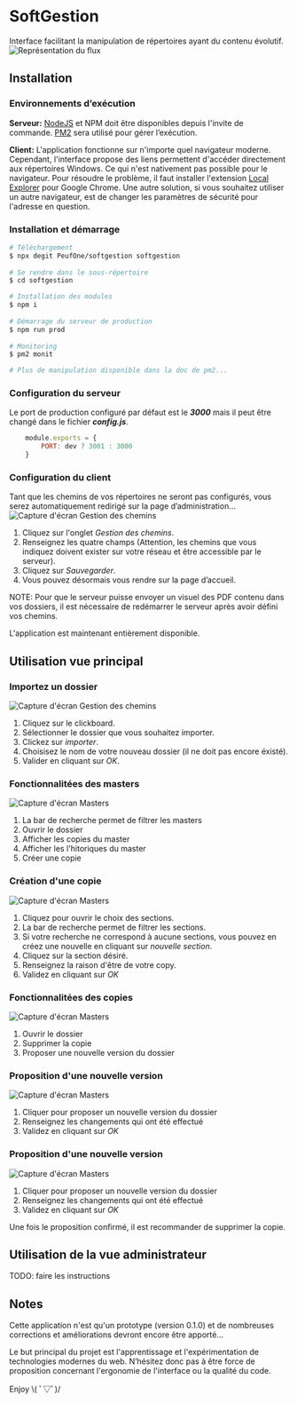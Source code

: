 
# SoftGestion
Interface facilitant la manipulation de répertoires ayant du contenu évolutif.
![Représentation du flux](public/images/Flux.GIF)

## Installation
### Environnements d’exécution
**Serveur:**
[NodeJS](https://nodejs.org/en/)  et  NPM doit être disponibles depuis l'invite de commande.
[PM2](https://pm2.io/runtime/) sera utilisé pour gérer l’exécution.

**Client:** 
    L'application fonctionne sur n'importe quel navigateur moderne.
    Cependant, l'interface propose des liens permettent d'accéder directement aux répertoires Windows. Ce qui n'est nativement pas possible pour le navigateur. Pour résoudre le problème, il faut installer l'extension  [Local Explorer](https://chrome.google.com/webstore/detail/local-explorer-file-manag/eokekhgpaakbkfkmjjcbffibkencdfkl) pour Google Chrome. Une autre solution, si vous souhaitez utiliser un autre navigateur, est de changer les paramètres de sécurité pour l'adresse en question.

### Installation et démarrage



```bash
# Téléchargement
$ npx degit PeufOne/softgestion softgestion
    
# Se rendre dans le sous-répertoire
$ cd softgestion

# Installation des modules
$ npm i
    
# Démarrage du serveur de production
$ npm run prod
    
# Monitoring
$ pm2 monit

# Plus de manipulation disponible dans la doc de pm2...
```

    
   
### Configuration du serveur
Le port  de production configuré par défaut est le  ***3000*** mais il peut être changé dans le fichier ***config.js***.
```js
    module.exports = {
        PORT: dev ? 3001 : 3000
    }
```

### Configuration du client
Tant que les chemins de vos répertoires ne seront pas configurés, vous serez automatiquement redirigé sur la page d’administration...
![Capture d'écran Gestion des chemins](public/images/Paths_Gestion.GIF)
1. Cliquez sur l'onglet *Gestion des chemins*.
2. Renseignez les quatre champs (Attention, les chemins que vous indiquez doivent exister sur votre réseau et être accessible par le serveur).
3. Cliquez sur *Sauvegarder*.
4. Vous pouvez désormais vous rendre sur la page d’accueil.

NOTE: Pour que le serveur puisse envoyer un visuel des PDF contenu dans vos dossiers, il est nécessaire de redémarrer le serveur après avoir défini vos chemins.

L'application est maintenant entièrement disponible.

## Utilisation vue principal

### Importez un dossier
![Capture d'écran Gestion des chemins](public/images/Create_Master.GIF)
1. Cliquez sur le clickboard.
2. Sélectionner le dossier que vous souhaitez importer.
3. Clickez sur *importer*.
4. Choisisez le nom de votre nouveau dossier (il ne doit pas encore éxisté).
5. Valider en cliquant sur *OK*.

### Fonctionnalitées des masters
![Capture d'écran Masters](public/images/Functions_Master.GIF)
1. La bar de recherche permet de filtrer les masters
2. Ouvrir le dossier
3. Afficher les copies du master
4. Afficher les l'hitoriques du master
5. Créer une copie

### Création d'une copie
![Capture d'écran Masters](public/images/Create_Copy.GIF)
1. Cliquez pour ouvrir le choix des sections.
2. La bar de recherche permet de filtrer les sections.
3. Si votre recherche ne correspond à aucune sections, vous pouvez en créez une nouvelle en cliquant sur *nouvelle section*.
4. Cliquez sur la section désiré.
5. Renseignez la raison d'être de votre copy.
6. Validez en cliquant sur *OK*

### Fonctionnalitées des copies
![Capture d'écran Masters](public/images/Functions_Copy.GIF)
1. Ouvrir le dossier
2. Supprimer la copie
3. Proposer une nouvelle version du dossier

### Proposition d'une nouvelle version
![Capture d'écran Masters](public/images/Pull_Copy.GIF)
1. Cliquer pour proposer un nouvelle version du dossier
2. Renseignez les changements qui ont été effectué
3. Validez en cliquant sur *OK*

### Proposition d'une nouvelle version
![Capture d'écran Masters](public/images/Pull_Copy.GIF)
1. Cliquer pour proposer un nouvelle version du dossier
2. Renseignez les changements qui ont été effectué
3. Validez en cliquant sur *OK*

Une fois le proposition confirmé, il est recommander de supprimer la copie.

## Utilisation de la vue administrateur

TODO: faire les instructions


## Notes

Cette application n'est qu'un prototype (version 0.1.0) et de nombreuses corrections et améliorations devront encore être apporté...

Le but principal du projet est l'apprentissage et l'expérimentation de technologies modernes du web.
N’hésitez donc pas à être force de proposition concernant l'ergonomie de l'interface ou la qualité du code.

Enjoy \\( ﾟ▽ﾟ)/
